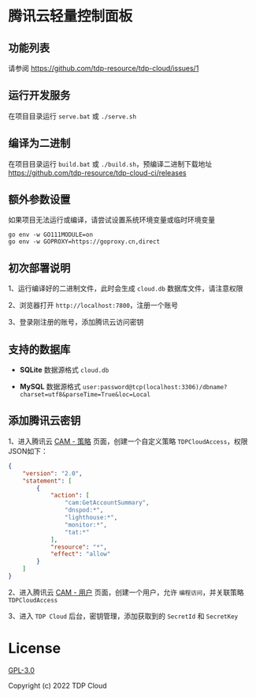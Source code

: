 # 腾讯云轻量控制面板

## 功能列表

请参阅 https://github.com/tdp-resource/tdp-cloud/issues/1

## 运行开发服务

在项目目录运行  `serve.bat` 或 `./serve.sh`

## 编译为二进制

在项目目录运行  `build.bat` 或 `./build.sh`，预编译二进制下载地址 https://github.com/tdp-resource/tdp-cloud-ci/releases

## 额外参数设置

如果项目无法运行或编译，请尝试设置系统环境变量或临时环境变量

```shell
go env -w GO111MODULE=on
go env -w GOPROXY=https://goproxy.cn,direct
```

## 初次部署说明

1、运行编译好的二进制文件，此时会生成 `cloud.db` 数据库文件，请注意权限

2、浏览器打开 `http://localhost:7800`，注册一个账号

3、登录刚注册的账号，添加腾讯云访问密钥

## 支持的数据库

- **SQLite** 数据源格式 `cloud.db`

- **MySQL**  数据源格式 `user:password@tcp(localhost:3306)/dbname?charset=utf8&parseTime=True&loc=Local`

## 添加腾讯云密钥

1、进入腾讯云 [CAM - 策略](https://console.cloud.tencent.com/cam/policy) 页面，创建一个自定义策略 `TDPCloudAccess`，权限JSON如下：

```json
{
    "version": "2.0",
    "statement": [
        {
            "action": [
                "cam:GetAccountSummary",
                "dnspod:*",
                "lighthouse:*",
                "monitor:*",
                "tat:*"
            ],
            "resource": "*",
            "effect": "allow"
        }
    ]
}
```

2、进入腾讯云 [CAM - 用户](https://console.cloud.tencent.com/cam) 页面，创建一个用户，允许 `编程访问`，并关联策略 `TDPCloudAccess`

3、进入 `TDP Cloud` 后台，密钥管理，添加获取到的 `SecretId` 和 `SecretKey`

# License

[GPL-3.0](https://opensource.org/licenses/GPL-3.0)

Copyright (c) 2022 TDP Cloud
